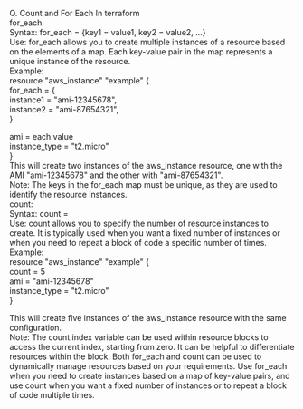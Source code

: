 Q.	Count and For Each In terraform<br>
for_each:<br>
Syntax: for_each = {key1 = value1, key2 = value2, ...}<br>
Use: for_each allows you to create multiple instances of a resource based on the elements of a map. Each key-value pair in the map represents a unique instance of the resource.<br>
Example:<br>
resource "aws_instance" "example" {<br>
  for_each = {<br>
    instance1 = "ami-12345678",<br>
    instance2 = "ami-87654321",<br>
  }<br>

  ami           = each.value<br>
  instance_type = "t2.micro"<br>
}<br>
This will create two instances of the aws_instance resource, one with the AMI "ami-12345678" and the other with "ami-87654321".<br>
Note: The keys in the for_each map must be unique, as they are used to identify the resource instances.<br>
count:<br>
Syntax: count = <number><br>
Use: count allows you to specify the number of resource instances to create. It is typically used when you want a fixed number of instances or when you need to repeat a block of code a specific number of times.
Example:<br>
 resource "aws_instance" "example" {<br>
  count          = 5<br>
  ami            = "ami-12345678"<br>
  instance_type  = "t2.micro"<br>
}<br>

This will create five instances of the aws_instance resource with the same configuration.<br>
Note: The count.index variable can be used within resource blocks to access the current index, starting from zero. It can be helpful to differentiate resources within the block.
Both for_each and count can be used to dynamically manage resources based on your requirements. Use for_each when you need to create instances based on a map of key-value pairs, and use count when you want a fixed number of instances or to repeat a block of code multiple times.

